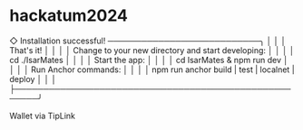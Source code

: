 # hackatum2024

◇  Installation successful! ───────────────────────────╮
│                                                      │
│  That's it!                                          │
│                                                      │
│  Change to your new directory and start developing:  │
│                                                      │
│  cd ./IsarMates                                      │
│                                                      │
│  Start the app:                                      │
│                                                      │
│  cd IsarMates & npm run dev                          │
│                                                      │
│  Run Anchor commands:                                │
│                                                      │
│  npm run anchor build | test | localnet | deploy     │
│                                                      │
├──────────────────────────────────────────────────────╯

Wallet via TipLink